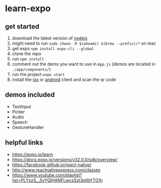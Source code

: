 # learn-expo

## get started
1) download the latest version of [nodejs](https://nodejs.org/en/)
2) might need to run `sudo chwon -R $(whoami) $(brew --prefix)/*` on mac
3) get expo `npm install expo-cli --global`
4) clone the repo
5) run `npm install`
6) comment out the demo you want to use in `App.js` (demos are located in `./app/components/`)
7) run the project `expo start`
8) install the [ios](https://itunes.apple.com/us/app/expo-client/id982107779) or [android](https://play.google.com/store/apps/details?id=host.exp.exponent&referrer=www) client and scan the qr code

## demos included
- TextInput
- Picker
- Audio
- Speech
- GestureHandler

## helpful links
- https://expo.io/learn
- https://docs.expo.io/versions/v32.0.0/sdk/overview/ 
- https://facebook.github.io/react-native/
- http://www.reactnativeexpress.com/classes 
- https://www.youtube.com/playlist?list=PLYxzS__5yYQlHANFLwcsSzt3elIbYTG1h

